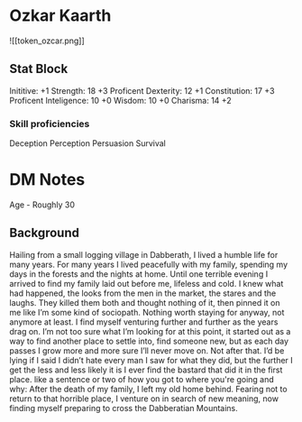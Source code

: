 # Ozkar Kaarth
![[token_ozcar.png]]
## Stat Block
Inititive:          +1
Strength:        18	    +3 Proficent 
Dexterity:       12		+1
Constitution:  17	  +3 Proficent
Inteligence:    10     +0
Wisdom:         10	   +0
Charisma:       14     +2

### Skill proficiencies 
Deception
Perception
Persuasion
Survival

# DM Notes
Age - Roughly 30
## Background
Hailing from a small logging village in Dabberath, I lived a humble life for many years. For many years I lived peacefully with my family, spending my days in the forests and the nights at home. Until one terrible evening I arrived to find my family laid out before me, lifeless and cold. I knew what had happened, the looks from the men in the market, the stares and the laughs. They killed them both and thought nothing of it, then pinned it on me like I’m some kind of sociopath. Nothing worth staying for anyway, not anymore at least. I find myself venturing further and further as the years drag on. I’m not too sure what I’m looking for at this point, it started out as a way to find another place to settle into, find someone new, but as each day passes I grow more and more sure I’ll never move on. Not after that. I’d be lying if I said I didn’t hate every man I saw for what they did, but the further I get the less and less likely it is I ever find the bastard that did it in the first place.
like a sentence or two of how you got to where you're going and why: After the death of my family, I left my old home behind. Fearing not to return to that horrible place, I venture on in search of new meaning, now finding myself preparing to cross the Dabberatian Mountains.